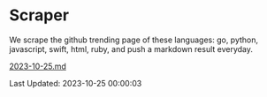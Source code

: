 # Scraper

We scrape the github trending page of these languages: go, python, javascript, swift, html, ruby, and push a markdown result everyday.

[2023-10-25.md](https://github.com/henson/Scraper/blob/master/2023-10-25.md)

Last Updated: 2023-10-25 00:00:03